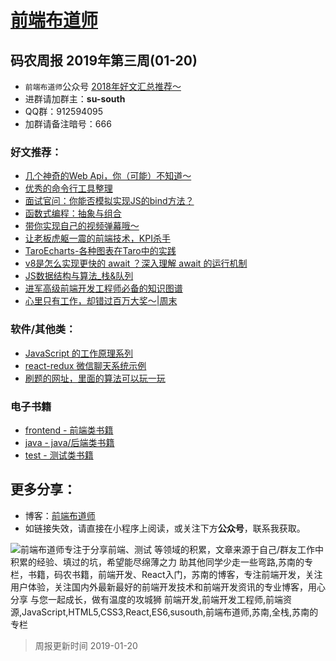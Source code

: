 
# [前端布道师](https://susouth.com/ "@IT·平头哥联盟，码农书籍，苏南的专栏")

##  码农周报 2019年第三周(01-20)

+ `前端布道师`公众号 [2018年好文汇总推荐～](https://mp.weixin.qq.com/s/-BA4X3ScSSpsZRrUCyTuBw)
+ 进群请加群主：**su-south**
+ QQ群：912594095
+ 加群请备注暗号：666

### 好文推荐：
+ [几个神奇的Web Api，你（可能）不知道～](https://mp.weixin.qq.com/s/VdwLtAfZzSQxXW-qw7FXBA)
+ [优秀的命令行工具整理](http://t.cn/EqkZje2)
+ [面试官问：你能否模拟实现JS的bind方法？](https://mp.weixin.qq.com/s/iA5kx2LuLX05H4c6beSmNg)
+ [函数式编程：抽象与组合](https://mp.weixin.qq.com/s/AE5b4jKvhBsZsg3ucEu9AA)
+ [带你实现自己的视频弹幕哦～](https://mp.weixin.qq.com/s/TK9RyrxqspFCJ40nSSGQZA)
+ [让老板虎躯一震的前端技术，KPI杀手](http://t.cn/EqkALG6)
+ [TaroEcharts-各种图表在Taro中的实践](http://t.cn/EqkAWP0)
+ [v8是怎么实现更快的 await ？深入理解 await 的运行机制](https://zhuanlan.zhihu.com/p/53944576)
+ [JS数据结构与算法_栈&队列](https://segmentfault.com/a/1190000017905515)
+ [进军高级前端开发工程师必备的知识图谱](https://segmentfault.com/a/1190000017849026)
+ [心里只有工作，却错过百万大奖～|周末](https://mp.weixin.qq.com/s/NxZ0zVRz_WyTGl7oD9S_hw)




### 软件/其他类：
+ [JavaScript 的工作原理系列](https://github.com/Troland/how-javascript-works)
+ [react-redux 微信聊天系统示例](https://github.com/meibin08/react-redux-chat)
+ [刷题的网址，里面的算法可以玩一玩](https://leetcode-cn.com/problemset/all/)


### 电子书籍
+ [frontend - 前端类书籍](../frontend "前端类电子书籍整理")
+ [java - java/后端类书籍](../java "java或后端开发人员电子书籍整理")
+ [test - 测试类书籍](../test "测试人员电子书籍整理")

## 更多分享：
+ 博客：[前端布道师](https://susouth.com "前端布道师")
+ 如链接失效，请直接在小程序上阅读，或关注下方**公众号**，联系我获取。

![前端布道师专注于分享前端、测试 等领域的积累，文章来源于自己/群友工作中积累的经验、填过的坑，希望能尽绵薄之力 助其他同学少走一些弯路,苏南的专栏，书籍，码农书籍，前端开发、React入门，苏南的博客，专注前端开发，关注用户体验，关注国内外最新最好的前端开发技术和前端开发资讯的专业博客，用心分享 与您一起成长，做有温度的攻城狮 前端开发,前端开发工程师,前端资源,JavaScript,HTML5,CSS3,React,ES6,susouth,前端布道师,苏南,全栈,苏南的专栏](https://user-images.githubusercontent.com/18324563/100540104-2b5d5a00-3276-11eb-90b4-1a8d6a4444b8.png "前端布道师")

> 周报更新时间 2019-01-20


